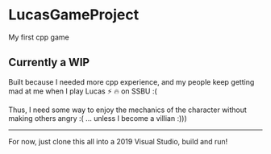 # LucasGameProject
My first cpp game

Currently a WIP
---
Built because I needed more cpp experience, and my people keep getting mad at me when I play Lucas :zap: :fire: on SSBU :(

Thus, I need some way to enjoy the mechanics of the character without making others angry :( ... unless I become a villian :)))

---

For now, just clone this all into a 2019 Visual Studio, build and run!
